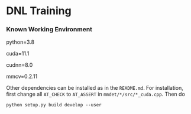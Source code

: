 # DNL Training

### Known Working Environment

python=3.8

cuda=11.1

cudnn=8.0

mmcv=0.2.11

Other dependencies can be installed as in the `README.md`. For installation, first change all `AT_CHECK` to `AT_ASSERT` in `mmdet/*/src/*_cuda.cpp`. Then do

```
python setup.py build develop --user
```

